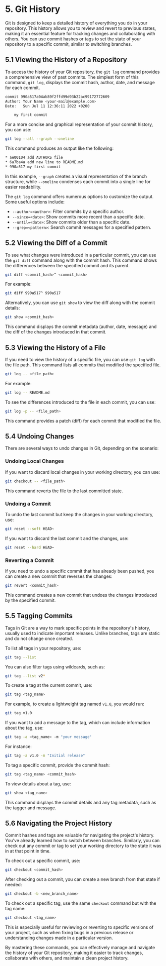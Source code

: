 # 5. Git History

Git is designed to keep a detailed history of everything you do in your repository. This history allows you to review and revert to previous states, making it an essential feature for tracking changes and collaborating with others. You can use commit hashes or tags to set the state of your repository to a specific commit, similar to switching branches.

## 5.1 Viewing the History of a Repository

To access the history of your Git repository, the `git log` command provides a comprehensive view of past commits. The simplest form of this command, `git log`, displays the commit hash, author, date, and message for each commit.

```sh
commit 990a517a04ab89f2ffd99d93b22ac99172772609
Author: Your Name <your-mail@example.com>
Date:   Sun Jul 11 12:36:11 2022 +0200

    my first commit
```

For a more concise and graphical representation of your commit history, you can use:

```sh
git log --all --graph --oneline
```

This command produces an output like the following:

```sh
* ae00104 add AUTHORS file
* 6a7ba4a add new line to README.md
* 990a517 my first commit
```

In this example, `--graph` creates a visual representation of the branch structure, while `--oneline` condenses each commit into a single line for easier readability.

The `git log` command offers numerous options to customize the output. Some useful options include:

- `--author=<author>`: Filter commits by a specific author.
- `--since=<date>`: Show commits more recent than a specific date.
- `--until=<date>`: Show commits older than a specific date.
- `--grep=<pattern>`: Search commit messages for a specified pattern.

## 5.2 Viewing the Diff of a Commit

To see what changes were introduced in a particular commit, you can use the `git diff` command along with the commit hash. This command shows the differences between the specified commit and its parent.

```sh
git diff <commit_hash>^ <commit_hash>
```

For example:

```sh
git diff 990a517^ 990a517
```

Alternatively, you can use `git show` to view the diff along with the commit details:

```sh
git show <commit_hash>
```

This command displays the commit metadata (author, date, message) and the diff of the changes introduced in that commit.

## 5.3 Viewing the History of a File

If you need to view the history of a specific file, you can use `git log` with the file path. This command lists all commits that modified the specified file.

```sh
git log -- <file_path>
```

For example:

```sh
git log -- README.md
```

To see the differences introduced to the file in each commit, you can use:

```sh
git log -p -- <file_path>
```

This command provides a patch (diff) for each commit that modified the file.

## 5.4 Undoing Changes

There are several ways to undo changes in Git, depending on the scenario:

### Undoing Local Changes

If you want to discard local changes in your working directory, you can use:

```sh
git checkout -- <file_path>
```

This command reverts the file to the last committed state.

### Undoing a Commit

To undo the last commit but keep the changes in your working directory, use:

```sh
git reset --soft HEAD~
```

If you want to discard the last commit and the changes, use:

```sh
git reset --hard HEAD~
```

### Reverting a Commit

If you need to undo a specific commit that has already been pushed, you can create a new commit that reverses the changes:

```sh
git revert <commit_hash>
```

This command creates a new commit that undoes the changes introduced by the specified commit.

## 5.5 Tagging Commits

Tags in Git are a way to mark specific points in the repository's history, usually used to indicate important releases. Unlike branches, tags are static and do not change once created.

To list all tags in your repository, use:

```sh
git tag --list
```

You can also filter tags using wildcards, such as:

```sh
git tag --list v2*
```

To create a tag at the current commit, use:

```sh
git tag <tag_name>
```

For example, to create a lightweight tag named `v1.0`, you would run:

```sh
git tag v1.0
```

If you want to add a message to the tag, which can include information about the tag, use:

```sh
git tag -a <tag_name> -m "your message"
```

For instance:

```sh
git tag -a v1.0 -m "Initial release"
```

To tag a specific commit, provide the commit hash:

```sh
git tag <tag_name> <commit_hash>
```

To view details about a tag, use:

```sh
git show <tag_name>
```

This command displays the commit details and any tag metadata, such as the tagger and message.

## 5.6 Navigating the Project History

Commit hashes and tags are valuable for navigating the project's history. You've already learned how to switch between branches. Similarly, you can check out any commit or tag to set your working directory to the state it was in at that point in time.

To check out a specific commit, use:

```sh
git checkout <commit_hash>
```

After checking out a commit, you can create a new branch from that state if needed:

```sh
git checkout -b <new_branch_name>
```

To check out a specific tag, use the same `checkout` command but with the tag name:

```sh
git checkout <tag_name>
```

This is especially useful for reviewing or reverting to specific versions of your project, such as when fixing bugs in a previous release or understanding changes made in a particular version.

By mastering these commands, you can effectively manage and navigate the history of your Git repository, making it easier to track changes, collaborate with others, and maintain a clean project history.